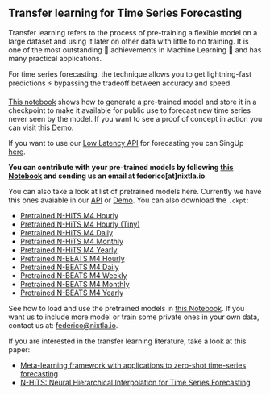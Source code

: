 ## Transfer learning for Time Series Forecasting
Transfer learning refers to the process of pre-training a flexible model on a large dataset and using it later on other data with little to no training. It is one of the most outstanding 🚀 achievements in Machine Learning 🧠 and has many practical applications.

For time series forecasting, the technique allows you to get lightning-fast predictions ⚡ bypassing the tradeoff between accuracy and speed.

[This notebook](https://colab.research.google.com/drive/1uFCO2UBpH-5l2fk3KmxfU0oupsOC6v2n?authuser=0&pli=1#cell-5=) shows how to generate a pre-trained model and store it in a checkpoint to make it available for public use to forecast new time series never seen by the model. 
If you want to see a proof of concept in action you can visit this [Demo](http://nixtla.io/transfer-learning/).

If you want to use our [Low Latency API](https://docs.nixtla.io/reference/forecast_forecast_post) for forecasting you can SingUp [here](http://18.235.133.135:3000/login). 

**You can contribute with your pre-trained models by following [this Notebook](https://github.com/Nixtla/transfer-learning-time-series/blob/main/nbs/Transfer_Learning.ipynb) and sending us an email at federico[at]nixtla.io**

You can also take a look at list of pretrained models here.  Currently we have this ones avaiable in our [API](https://docs.nixtla.io/reference/neural_transfer_neural_transfer_post) or [Demo](http://nixtla.io/transfer-learning/). You can also download the `.ckpt`:
- [Pretrained N-HiTS M4 Hourly](https://nixtla-public.s3.amazonaws.com/transfer/pretrained_models/nhits_m4_hourly.ckpt)
- [Pretrained N-HiTS M4 Hourly (Tiny)](https://nixtla-public.s3.amazonaws.com/transfer/pretrained_models/nhits_m4_hourly_tiny.ckpt)
- [Pretrained N-HiTS M4 Daily](https://nixtla-public.s3.amazonaws.com/transfer/pretrained_models/nhits_m4_daily.ckpt)
- [Pretrained N-HiTS M4 Monthly](https://nixtla-public.s3.amazonaws.com/transfer/pretrained_models/nhits_m4_monthly.ckpt)
- [Pretrained N-HiTS M4 Yearly](https://nixtla-public.s3.amazonaws.com/transfer/pretrained_models/nhits_m4_yearly.ckpt)
- [Pretrained N-BEATS M4 Hourly](https://nixtla-public.s3.amazonaws.com/transfer/pretrained_models/nbeats_m4_hourly.ckpt)
- [Pretrained N-BEATS M4 Daily](https://nixtla-public.s3.amazonaws.com/transfer/pretrained_models/nbeats_m4_daily.ckpt)
- [Pretrained N-BEATS M4 Weekly](https://nixtla-public.s3.amazonaws.com/transfer/pretrained_models/nbeats_m4_weekly.ckpt)
- [Pretrained N-BEATS M4 Monthly](https://nixtla-public.s3.amazonaws.com/transfer/pretrained_models/nbeats_m4_monthly.ckpt)
- [Pretrained N-BEATS M4 Yearly](https://nixtla-public.s3.amazonaws.com/transfer/pretrained_models/nbeats_m4_yearly.ckpt)

See how to load and use the pretrained models in [this Notebook](https://github.com/Nixtla/transfer-learning-time-series/blob/main/nbs/Transfer_Learning.ipynb).
If you want us to include more model or train some private ones in your own data, contact us at: federico@nixtla.io.

If you are interested in the transfer learning literature, take a look at this paper:
- [Meta-learning framework with applications to zero-shot time-series forecasting](https://arxiv.org/abs/2002.02887)
- [N-HiTS: Neural Hierarchical Interpolation for Time Series Forecasting](https://arxiv.org/abs/2201.12886)
